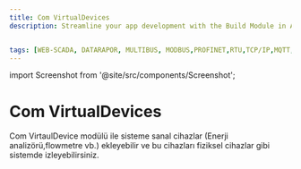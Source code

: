 ```yaml
---
title: Com VirtualDevices
description: Streamline your app development with the Build Module in Appcircle, offering automated builds for iOS and Android platforms.


tags: [WEB-SCADA, DATARAPOR, MULTIBUS, MODBUS,PROFINET,RTU,TCP/IP,MQTT,BACNET,SCADA,VERI TOPLAMA]
---
```



import Screenshot from '@site/src/components/Screenshot';

# Com VirtualDevices


Com VirtaulDevice modülü ile sisteme sanal cihazlar (Enerji analizörü,flowmetre vb.) ekleyebilir ve bu cihazları fiziksel cihazlar gibi sistemde izleyebilirsiniz.